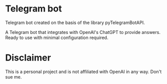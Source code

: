 # Telegram bot 

Telegram bot created on the basis of the library pyTelegramBotAPI.

A Telegram bot that integrates with OpenAI's ChatGPT to provide answers. Ready to use with minimal configuration required.

# Disclaimer
This is a personal project and is not affiliated with OpenAI in any way. Don't sue me.

